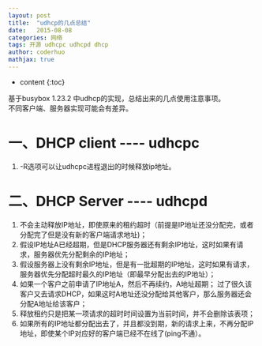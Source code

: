 ```yaml
---
layout: post  
title:  "udhcp的几点总结"  
date:   2015-08-08  
categories: 网络  
tags: 开源 udhcpc udhcpd dhcp  
author: coderhuo  
mathjax: true  
---
```


* content
{:toc}

基于busybox 1.23.2 中udhcp的实现，总结出来的几点使用注意事项。  
不同客户端、服务器实现可能会有差异。







# 一、DHCP client  ---- udhcpc #

1. -R选项可以让udhcpc进程退出的时候释放ip地址。
   

# 二、DHCP Server ---- udhcpd #

1. 不会主动释放IP地址，即使原来的租约超时（前提是IP地址还没分配完，或者分配完了但是没有新的客户端请求地址)；
2. 假设IP地址A已经超期，但是DHCP服务器还有剩余IP地址，这时如果有请求，服务器优先分配剩余的IP地址；
3. 假设服务器上没有剩余IP地址，但是有一批超期的IP地址，这时如果有请求，服务器优先分配超时最久的IP地址（即最早分配出去的IP地址）； 
4. 如果一个客户之前申请了IP地址A，然后不再续约，A地址超期； 过了很久该客户又去请求DHCP，如果这时A地址还没分配给其他客户，那么服务器还会分配A地址给该客户； 
5. 释放租约只是把某一项请求的超时时间设置为当前时间，并不会删除该表项；
6. 如果所有的IP地址都分配出去了，并且都没到期，新的请求上来，不再分配IP地址，即使某个IP对应好的客户端已经不在线了(ping不通）。